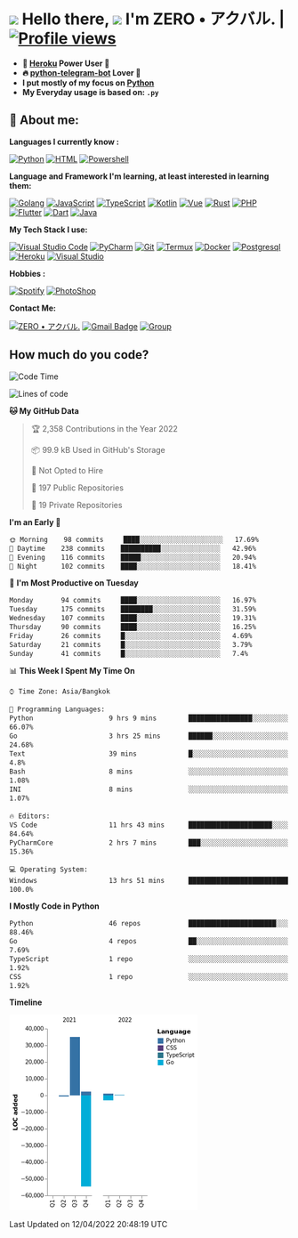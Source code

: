 # <img src="https://i.pinimg.com/originals/01/63/6c/01636c5434cd0462086620c60fdfec16.gif" width="50px"> **Hello there, <img src="https://raw.githubusercontent.com/MartinHeinz/MartinHeinz/master/wave.gif" width="30px">** I'm ZERO • アクバル. | [![Profile views](https://gpvc.arturio.dev/Ryomen-Sukuna)](https://github.com/Ryomen-Sukuna)

- **🐋 [Heroku](https://heroku.com) Power User 💪**
- **🔥 [python-telegram-bot](https://github.com/python-telegram-bot/python-telegram-bot) Lover 💖**
- **I put mostly of my focus on [Python](https://python.org)**
- **My Everyday usage is based on: `.py`**

## 👦 **About me**:

**Languages I currently know :**

[![Python](https://badges.aleen42.com/src/python.svg)](https://python.org)
[![HTML](https://img.shields.io/badge/-HTML-%232c3e50?style=flat&logo=php)](https://whatwg.org)
[![Powershell](https://img.shields.io/badge/-PowerShell-%232c3e50?style=flat&logo=powershell)](https://docs.microsoft.com/en-us/powershell)

**Language ​​and Framework I'm learning, at least interested in learning them:**

[![Golang](https://badges.aleen42.com/src/golang.svg)](https://golang.org)
[![JavaScript](https://badges.aleen42.com/src/javascript.svg)](https://nodejs.org)
[![TypeScript](https://badges.aleen42.com/src/typescript.svg)](https://www.typescriptlang.org)
[![Kotlin](https://badges.aleen42.com/src/kotlin.svg)](https://kotlinlang.org)
[![Vue](https://badges.aleen42.com/src/vue.svg)](https://vuejs.org)
[![Rust](https://img.shields.io/badge/-rust-%232c3e50?style=flat&logo=rust)](https://rust-lang.org)
[![PHP](https://img.shields.io/badge/-php-%232c3e50?style=flat&logo=php)](https://www.php.net)
[![Flutter](https://img.shields.io/badge/-flutter-%232c3e50?style=flat&logo=flutter)](https://flutter.dev)
[![Dart](https://img.shields.io/badge/-dart-%232c3e50?style=flat&logo=dart)](https://dart.dev)
[![Java](https://badges.aleen42.com/src/java.svg)](https://www.java.com/en)

**My Tech Stack I use:**

[![Visual Studio Code](https://badges.aleen42.com/src/visual_studio_code.svg)](https://code.visualstudio.com)
[![PyCharm](https://img.shields.io/badge/-pycharm-%23007ACC?style=flat&logo=pycharm&logoColor=black&color=black&labelColor=green)](https://www.jetbrains.com/pycharm)
[![Git](https://img.shields.io/badge/-Git-%23F05032?style=flat&logo=git&logoColor=%23ffffff)](https://git-scm.com)
[![Termux](https://img.shields.io/badge/-Termux-%232c3e50?style=flat&logo=typescript)](https://termux.com)
[![Docker](https://badges.aleen42.com/src/docker.svg)](https://www.docker.com/)
[![Postgresql](https://img.shields.io/badge/-Postgresql-%232c3e50?style=flat&logo=postgresql)](https://postgresql.org)
[![Heroku](https://img.shields.io/badge/-Heroku-purple?style=flat&logo=heroku)](https://heroku.com)
[![Visual Studio](https://badges.aleen42.com/src/visual_studio.svg)](https://visualstudio.microsoft.com/)

**Hobbies :**

[![Spotify](https://badges.aleen42.com/src/spotify.svg)](https://spotify.com)
[![PhotoShop](https://badges.aleen42.com/src/photoshop.svg)](https://www.adobe.com/products/photoshop.html)

**Contact Me:**

[![ZERO • アクバル.](https://badges.aleen42.com/src/telegram.svg)](https://t.me/Anomaliii)
[![Gmail Badge](https://img.shields.io/badge/-ryomensukuna83@gmail.com-c14438?style=flat&logo=Gmail&logoColor=white)](https://ryomensukuna83@gmail.com)
[![Group](https://img.shields.io/badge/dynamic/json?logo=telegram&label=%40RandomAnimeIndonesia&labelColor=282c34&suffix=+members&color=2CA5E0&query=%24.data.totalSubs&url=https%3A%2F%2Fapi.spencerwoo.com%2Fsubstats%2F%3Fsource%3Dtelegram%26queryKey%3DGrup_Anime_Random&longCache=true%22)](https://t.me/Grup_Anime_Random)
 

## **How much do you code?**

<!--START_SECTION:waka-->
![Code Time](http://img.shields.io/badge/Code%20Time-99%20hrs%2024%20mins-blue)

![Lines of code](https://img.shields.io/badge/From%20Hello%20World%20I%27ve%20Written--19%20Thousand%20lines%20of%20code-blue)

**🐱 My GitHub Data** 

> 🏆 2,358 Contributions in the Year 2022
 > 
> 📦 99.9 kB Used in GitHub's Storage 
 > 
> 🚫 Not Opted to Hire
 > 
> 📜 197 Public Repositories 
 > 
> 🔑 19 Private Repositories  
 > 
**I'm an Early 🐤** 

```text
🌞 Morning    98 commits     ████░░░░░░░░░░░░░░░░░░░░░   17.69% 
🌆 Daytime    238 commits    ██████████░░░░░░░░░░░░░░░   42.96% 
🌃 Evening    116 commits    █████░░░░░░░░░░░░░░░░░░░░   20.94% 
🌙 Night      102 commits    ████░░░░░░░░░░░░░░░░░░░░░   18.41%

```
📅 **I'm Most Productive on Tuesday** 

```text
Monday       94 commits     ████░░░░░░░░░░░░░░░░░░░░░   16.97% 
Tuesday      175 commits    ████████░░░░░░░░░░░░░░░░░   31.59% 
Wednesday    107 commits    ████░░░░░░░░░░░░░░░░░░░░░   19.31% 
Thursday     90 commits     ████░░░░░░░░░░░░░░░░░░░░░   16.25% 
Friday       26 commits     █░░░░░░░░░░░░░░░░░░░░░░░░   4.69% 
Saturday     21 commits     █░░░░░░░░░░░░░░░░░░░░░░░░   3.79% 
Sunday       41 commits     █░░░░░░░░░░░░░░░░░░░░░░░░   7.4%

```


📊 **This Week I Spent My Time On** 

```text
⌚︎ Time Zone: Asia/Bangkok

💬 Programming Languages: 
Python                   9 hrs 9 mins        ████████████████░░░░░░░░░   66.07% 
Go                       3 hrs 25 mins       ██████░░░░░░░░░░░░░░░░░░░   24.68% 
Text                     39 mins             █░░░░░░░░░░░░░░░░░░░░░░░░   4.8% 
Bash                     8 mins              ░░░░░░░░░░░░░░░░░░░░░░░░░   1.08% 
INI                      8 mins              ░░░░░░░░░░░░░░░░░░░░░░░░░   1.07%

🔥 Editors: 
VS Code                  11 hrs 43 mins      █████████████████████░░░░   84.64% 
PyCharmCore              2 hrs 7 mins        ███░░░░░░░░░░░░░░░░░░░░░░   15.36%

💻 Operating System: 
Windows                  13 hrs 51 mins      █████████████████████████   100.0%

```

**I Mostly Code in Python** 

```text
Python                   46 repos            ██████████████████████░░░   88.46% 
Go                       4 repos             ██░░░░░░░░░░░░░░░░░░░░░░░   7.69% 
TypeScript               1 repo              ░░░░░░░░░░░░░░░░░░░░░░░░░   1.92% 
CSS                      1 repo              ░░░░░░░░░░░░░░░░░░░░░░░░░   1.92%

```


**Timeline**

![Chart not found](https://raw.githubusercontent.com/Ryomen-Sukuna/Ryomen-Sukuna/master/charts/bar_graph.png) 


 Last Updated on 12/04/2022 20:48:19 UTC
<!--END_SECTION:waka-->
